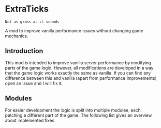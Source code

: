 # ExtraTicks

    Not as gross as it sounds
    
A mod to improve vanilla performance issues without changing game mechanics.

## Introduction

This mod is intended to improve vanilla server performance by modifying parts of the game logic.
However, all modifications are developed in a way that the game logic works exactly the same as vanilla.
If you can find any difference between this and vanilla (apart from performance improvements) open an issue and I will fix it.

## Modules

For easier development the logic is split into multiple modulee, each patching a different part of the game.
The following list gives an overview about implemented fixes.
